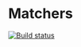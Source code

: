 # Matchers

[![Build status](https://ci.appveyor.com/api/projects/status/bdqw11s38d2vcxk4?svg=true)](https://ci.appveyor.com/project/demargorn/unit-test-matchers)